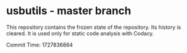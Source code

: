# usbutils - master branch

This repository contains the frozen state of the repository.
Its history is cleared. It is used only for static code
analysis with Codacy.

Commit Time: 1727836864